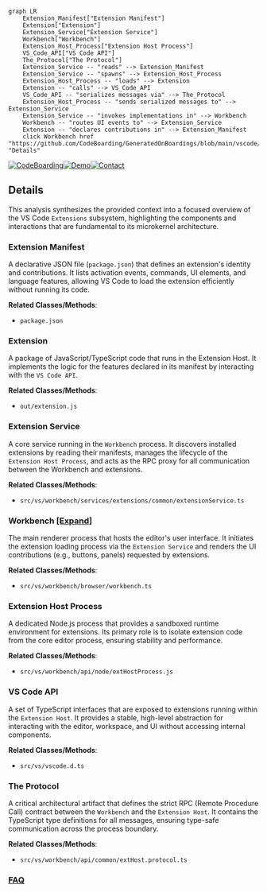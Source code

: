 ```mermaid
graph LR
    Extension_Manifest["Extension Manifest"]
    Extension["Extension"]
    Extension_Service["Extension Service"]
    Workbench["Workbench"]
    Extension_Host_Process["Extension Host Process"]
    VS_Code_API["VS Code API"]
    The_Protocol["The Protocol"]
    Extension_Service -- "reads" --> Extension_Manifest
    Extension_Service -- "spawns" --> Extension_Host_Process
    Extension_Host_Process -- "loads" --> Extension
    Extension -- "calls" --> VS_Code_API
    VS_Code_API -- "serializes messages via" --> The_Protocol
    Extension_Host_Process -- "sends serialized messages to" --> Extension_Service
    Extension_Service -- "invokes implementations in" --> Workbench
    Workbench -- "routes UI events to" --> Extension_Service
    Extension -- "declares contributions in" --> Extension_Manifest
    click Workbench href "https://github.com/CodeBoarding/GeneratedOnBoardings/blob/main/vscode/Workbench.md" "Details"
```

[![CodeBoarding](https://img.shields.io/badge/Generated%20by-CodeBoarding-9cf?style=flat-square)](https://github.com/CodeBoarding/GeneratedOnBoardings)[![Demo](https://img.shields.io/badge/Try%20our-Demo-blue?style=flat-square)](https://www.codeboarding.org/demo)[![Contact](https://img.shields.io/badge/Contact%20us%20-%20contact@codeboarding.org-lightgrey?style=flat-square)](mailto:contact@codeboarding.org)

## Details

This analysis synthesizes the provided context into a focused overview of the VS Code `Extensions` subsystem, highlighting the components and interactions that are fundamental to its microkernel architecture.

### Extension Manifest
A declarative JSON file (`package.json`) that defines an extension's identity and contributions. It lists activation events, commands, UI elements, and language features, allowing VS Code to load the extension efficiently without running its code.


**Related Classes/Methods**:

- `package.json`


### Extension
A package of JavaScript/TypeScript code that runs in the Extension Host. It implements the logic for the features declared in its manifest by interacting with the `VS Code API`.


**Related Classes/Methods**:

- `out/extension.js`


### Extension Service
A core service running in the `Workbench` process. It discovers installed extensions by reading their manifests, manages the lifecycle of the `Extension Host Process`, and acts as the RPC proxy for all communication between the Workbench and extensions.


**Related Classes/Methods**:

- `src/vs/workbench/services/extensions/common/extensionService.ts`


### Workbench [[Expand]](./Workbench.md)
The main renderer process that hosts the editor's user interface. It initiates the extension loading process via the `Extension Service` and renders the UI contributions (e.g., buttons, panels) requested by extensions.


**Related Classes/Methods**:

- `src/vs/workbench/browser/workbench.ts`


### Extension Host Process
A dedicated Node.js process that provides a sandboxed runtime environment for extensions. Its primary role is to isolate extension code from the core editor process, ensuring stability and performance.


**Related Classes/Methods**:

- `src/vs/workbench/api/node/extHostProcess.js`


### VS Code API
A set of TypeScript interfaces that are exposed to extensions running within the `Extension Host`. It provides a stable, high-level abstraction for interacting with the editor, workspace, and UI without accessing internal components.


**Related Classes/Methods**:

- `src/vs/vscode.d.ts`


### The Protocol
A critical architectural artifact that defines the strict RPC (Remote Procedure Call) contract between the `Workbench` and the `Extension Host`. It contains the TypeScript type definitions for all messages, ensuring type-safe communication across the process boundary.


**Related Classes/Methods**:

- `src/vs/workbench/api/common/extHost.protocol.ts`




### [FAQ](https://github.com/CodeBoarding/GeneratedOnBoardings/tree/main?tab=readme-ov-file#faq)